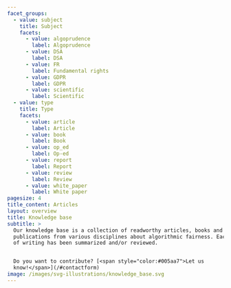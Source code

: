 ```yaml
---
facet_groups:
  - value: subject
    title: Subject
    facets:
      - value: algoprudence
        label: Algoprudence
      - value: DSA
        label: DSA
      - value: FR
        label: Fundamental rights
      - value: GDPR
        label: GDPR
      - value: scientific
        label: Scientific
  - value: type
    title: Type
    facets:
      - value: article
        label: Article
      - value: book
        label: Book
      - value: op_ed
        label: Op-ed
      - value: report
        label: Report
      - value: review
        label: Review
      - value: white_paper
        label: White paper
pagesize: 4
title_content: Articles
layout: overview
title: Knowledge base
subtitle: >
  Our knowledge base is a collection of readworthy articles, books and other
  publications from various disciplines about algorithmic fairness. Each piece
  of writing has been summarized and/or reviewed.


  Do you want to contribute? [<span style="color:#005aa7">Let us
  know!</span>](/#contactform)
image: /images/svg-illustrations/knowledge_base.svg
---
```


